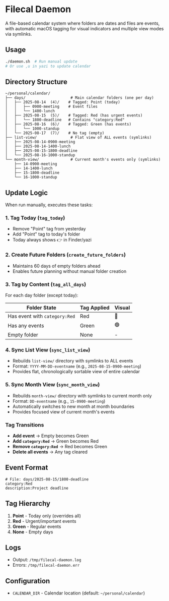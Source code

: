 # Filecal Daemon

A file-based calendar system where folders are dates and files are events, with automatic macOS tagging for visual indicators and multiple view modes via symlinks.

## Usage

```bash
./daemon.sh  # Run manual update
# Or use ,u in yazi to update calendar
```

## Directory Structure

```
~/personal/calendar/
├── days/                    # Main calendar folders (one per day)
│   ├── 2025-08-14  (4)/    # Tagged: Point (today)
│   │   ├── 0900-meeting    # Event files
│   │   └── 1400-lunch
│   ├── 2025-08-15  (5)/    # Tagged: Red (has urgent events)
│   │   └── 1800-deadline   # Contains "category:Red"
│   ├── 2025-08-16  (6)/    # Tagged: Green (has events)
│   │   └── 1000-standup
│   └── 2025-08-17  (7)/    # No tag (empty)
├── list-view/               # Flat view of ALL events (symlinks)
│   ├── 2025-08-14-0900-meeting
│   ├── 2025-08-14-1400-lunch
│   ├── 2025-08-15-1800-deadline
│   └── 2025-08-16-1000-standup
└── month-view/              # Current month's events only (symlinks)
    ├── 14-0900-meeting
    ├── 14-1400-lunch
    ├── 15-1800-deadline
    └── 16-1000-standup
```

## Update Logic

When run manually, executes these tasks:

### 1. Tag Today (`tag_today`)
- Remove "Point" tag from yesterday
- Add "Point" tag to today's folder
- Today always shows 👉 in Finder/yazi

### 2. Create Future Folders (`create_future_folders`)
- Maintains 60 days of empty folders ahead
- Enables future planning without manual folder creation

### 3. Tag by Content (`tag_all_days`)
For each day folder (except today):

| Folder State | Tag Applied | Visual |
|-------------|------------|--------|
| Has event with `category:Red` | Red | 🔴 |
| Has any events | Green | 🟢 |
| Empty folder | None | - |

### 4. Sync List View (`sync_list_view`)
- Rebuilds `list-view/` directory with symlinks to ALL events
- Format: `YYYY-MM-DD-eventname` (e.g., `2025-08-15-0900-meeting`)
- Provides flat, chronologically sortable view of entire calendar

### 5. Sync Month View (`sync_month_view`)
- Rebuilds `month-view/` directory with symlinks to current month only
- Format: `DD-eventname` (e.g., `15-0900-meeting`)
- Automatically switches to new month at month boundaries
- Provides focused view of current month's events

### Tag Transitions
- **Add event** → Empty becomes Green
- **Add `category:Red`** → Green becomes Red  
- **Remove `category:Red`** → Red becomes Green
- **Delete all events** → Any tag cleared

## Event Format

```
# File: days/2025-08-15/1800-deadline
category:Red
description:Project deadline
```

## Tag Hierarchy

1. **Point** - Today only (overrides all)
2. **Red** - Urgent/important events
3. **Green** - Regular events  
4. **None** - Empty days

## Logs

- Output: `/tmp/filecal-daemon.log`
- Errors: `/tmp/filecal-daemon.err`

## Configuration

- `CALENDAR_DIR` - Calendar location (default: `~/personal/calendar`)